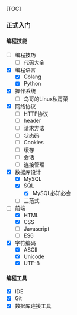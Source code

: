 [TOC]

### 正式入门

#### 编程技能

- [ ] 编程技巧
    - [ ] 代码大全
- [x] 编程语言
    - [x] Golang
    - [x] Python
- [x] 操作系统
    - [ ] 鸟哥的Linux私房菜
- [x] 网络协议
    - [ ] HTTP协议
    - [ ] header
    - [ ] 请求方法
    - [ ] 状态码
    - [ ] Cookies
    - [ ] 缓存
    - [ ] 会话
    - [ ] 连接管理
- [x] 数据库设计
    - [x] MySQL
    - [x] SQL
        - [x] MySQL必知必会
    - [ ] 三范式
- [ ] 前端
    - [x] HTML
    - [x] CSS
    - [ ] Javascript
    - [ ] ES6
- [x] 字符编码
    - [x] ASCII
    - [x] Unicode
    - [x] UTF-8

#### 编程工具

- [x] IDE
- [x] Git
- [x] 数据库连接工具